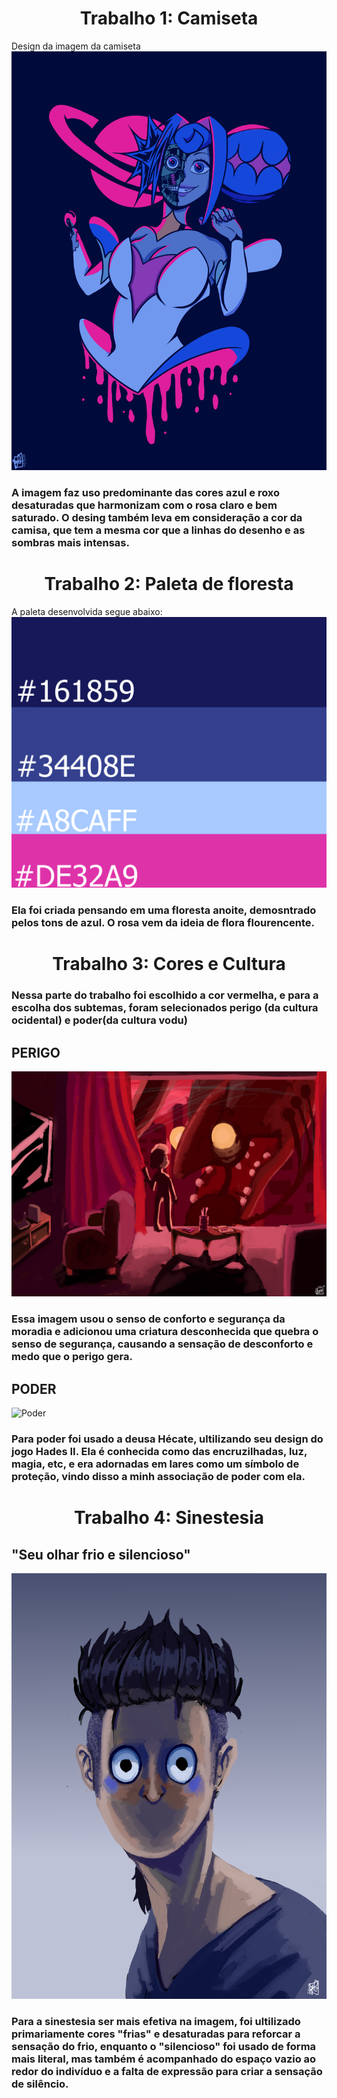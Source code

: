 
<div style="text-align: center;">
  <h1>Trabalho 1: Camiseta</h1>
</div>

Design da imagem da camiseta
![KOG](imagens/27_ShirtKOG.png)
### A imagem faz uso predominante das cores azul e roxo desaturadas que harmonizam com o rosa claro e bem saturado. O desing também leva em consideração a cor da camisa, que tem a mesma cor que a linhas do desenho e as sombras mais intensas. 

<div style="text-align: center;">
  <h1>Trabalho 2: Paleta de floresta</h1>
</div>

A paleta desenvolvida segue abaixo:
![Pallet](imagens/ColorPallet_NightForest.png)
### Ela foi criada pensando em uma floresta anoite, demosntrado pelos tons de azul. O rosa vem da ideia de flora flourencente.

<div style="text-align: center;">
  <h1>
Trabalho 3: Cores e Cultura</h1>
</div>

### Nessa parte do trabalho foi escolhido a cor vermelha, e para a escolha dos subtemas, foram selecionados perigo (da cultura ocidental) e poder(da cultura vodu)



## PERIGO
![Perigo](imagens/30_Fear.png)
### Essa imagem usou o senso de conforto e segurança da moradia e adicionou uma criatura desconhecida que quebra o senso de segurança, causando a sensação de desconforto e medo que o perigo gera.



## PODER
![Poder](imagens/31_Power.png)
### Para poder foi usado a deusa Hécate, ultilizando seu design do jogo Hades II. Ela é conhecida como das encruzilhadas, luz, magia, etc, e era adornadas em lares como um símbolo de proteção, vindo disso a minh associação de poder com ela. 

<div style="text-align: center;">
  <h1>
Trabalho 4: Sinestesia</h1>
</div>

## "Seu olhar frio e silencioso"
![Sinestesia](imagens/32_Seu_olhar_frio_e_silencioso.png)
### Para a sinestesia ser mais efetiva na imagem, foi ultilizado primariamente cores "frias" e desaturadas para reforcar a sensação do frio, enquanto o "silencioso" foi usado de forma mais literal, mas também é acompanhado do espaço vazio ao redor do indivíduo e a falta de expressão para criar a sensação de silêncio.

